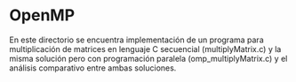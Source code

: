 # OpenMP
En este directorio se encuentra implementación de un programa para multiplicación de matrices en lenguaje C secuencial (multiplyMatrix.c) y la misma solución pero con programación paralela (omp_multiplyMatrix.c) y el análisis comparativo entre ambas soluciones.

